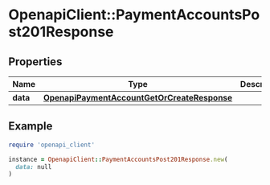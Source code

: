 # OpenapiClient::PaymentAccountsPost201Response

## Properties

| Name | Type | Description | Notes |
| ---- | ---- | ----------- | ----- |
| **data** | [**OpenapiPaymentAccountGetOrCreateResponse**](OpenapiPaymentAccountGetOrCreateResponse.md) |  | [optional] |

## Example

```ruby
require 'openapi_client'

instance = OpenapiClient::PaymentAccountsPost201Response.new(
  data: null
)
```

